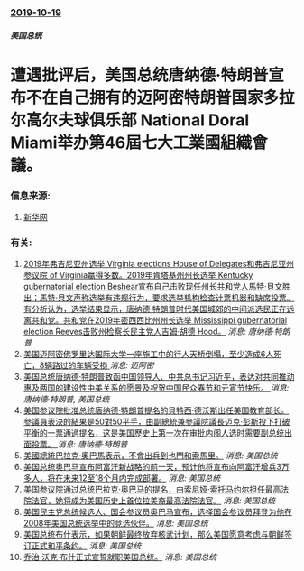 ### [2019-10-19](/news/2019/10/19/index.md)

##### 美国总统
#  遭遇批评后，美国总统唐纳德·特朗普宣布不在自己拥有的迈阿密特朗普国家多拉尔高尔夫球俱乐部 National Doral Miami举办第46屆七大工業國組織會議。 




### 信息来源:

1. [新华网](http://www.xinhuanet.com/world/2019-10/21/c_1125129144.htm)

### 有关:

1. [ 2019年弗吉尼亚州选举 Virginia elections House of Delegates和弗吉尼亚州参议院 of Virginia赢得多数。2019年肯塔基州州长选举 Kentucky gubernatorial election Beshear宣布自己击败现任州长共和党人馬特·貝文胜出；馬特·貝文声称选举有违规行为，要求选举机构检查计票机器和缺席投票。有分析认为，选举结果显示，唐纳德·特朗普时代美国城郊的中间派选民正在远离共和党。共和党在2019年密西西比州州长选举 Mississippi gubernatorial election Reeves击败州检察长民主党人吉姆·胡德 Hood。](/zh/news/2019/11/6/2019年弗吉尼亚州选举-Virginia-elections-House-of-Delegates和弗吉尼亚州参议院.md) _消息: 唐纳德·特朗普_
2. [美国迈阿密佛罗里达国际大学一座施工中的行人天桥倒塌，至少造成6人死亡，8辆路过的车辆受损 ](/zh/news/2018/03/16/美国迈阿密佛罗里达国际大学一座施工中的行人天桥倒塌-至少造成6人死亡-8辆路过的车辆受损.md) _消息: 迈阿密_
3. [美国总统唐纳德·特朗普致函中国领导人、中共总书记习近平，表达对共同推动惠及两国的建设性中美关系的愿景及祝贺中国民众春节和元宵节快乐。 ](/zh/news/2017/02/9/美国总统唐纳德-特朗普致函中国领导人-中共总书记习近平-表达对共同推动惠及两国的建设性中美关系的愿景及祝贺中国民众春节和.md) _消息: 唐纳德·特朗普, 美国总统_
4. [美国参议院批准总统唐纳德·特朗普提名的貝特西·德沃斯出任美国教育部长。參議員表決的結果是50對50平手，由副總統兼參議院議長迈克·彭斯投下打破平衡的一票通過提名，这是美国歷史上第一次在审批内阁人选时需要副总统出面投票。 ](/zh/news/2017/02/7/美国参议院批准总统唐纳德-特朗普提名的貝特西-德沃斯出任美国教育部长-參議員表決的結果是50對50平手-由副總統兼參議院.md) _消息: 唐纳德·特朗普_
5. [ 美國總統巴拉克·奧巴馬表示，不會出兵到也門和索馬里。](/zh/news/2010/01/10/美國總統巴拉克-奧巴馬表示-不會出兵到也門和索馬里.md) _消息: 美国总统_
6. [ 美国总统奥巴马宣布阿富汗新战略的前一天，预计他将宣布向阿富汗增兵3万多人，将在未来12至18个月内完成部署。](/zh/news/2009/12/1/美国总统奥巴马宣布阿富汗新战略的前一天-预计他将宣布向阿富汗增兵3万多人-将在未来12至18个月内完成部署.md) _消息: 美国总统_
7. [ 美国参议院通过总统巴拉克·奥巴马的提名，由索尼娅·索托马约尔担任最高法院法官，她将成为美国历史上首位拉美裔最高法院法官。](/zh/news/2009/08/6/美国参议院通过总统巴拉克-奥巴马的提名-由索尼娅-索托马约尔担任最高法院法官-她将成为美国历史上首位拉美裔最高法院法官.md) _消息: 美国总统_
8. [ 美国民主党总统候选人、国会参议员奥巴马宣布，选择国会参议员拜登为他在2008年美国总统选举中的竞选伙伴。](/zh/news/2008/08/23/美国民主党总统候选人-国会参议员奥巴马宣布-选择国会参议员拜登为他在2008年美国总统选举中的竞选伙伴.md) _消息: 美国总统_
9. [美国总统布什表示，如果朝鲜最终放弃核武计划，那么美国愿意考虑与朝鲜签订正式和平条约。](/zh/news/2007/09/7/美国总统布什表示-如果朝鲜最终放弃核武计划-那么美国愿意考虑与朝鲜签订正式和平条约.md) _消息: 美国总统_
10. [ 乔治·沃克·布什正式宣誓就职美国总统。](/zh/news/2005/01/20/乔治-沃克-布什正式宣誓就职美国总统.md) _消息: 美国总统_
